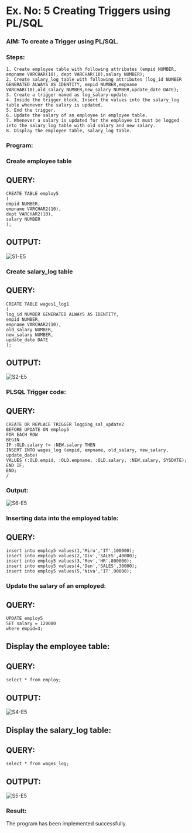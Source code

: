 # Ex. No: 5 Creating Triggers using PL/SQL

### AIM: To create a Trigger using PL/SQL.

### Steps:
```
1. Create employee table with following attributes (empid NUMBER, empname VARCHAR(10), dept VARCHAR(10),salary NUMBER);
2. Create salary_log table with following attributes (log_id NUMBER GENERATED ALWAYS AS IDENTITY, empid NUMBER,empname VARCHAR(10),old_salary NUMBER,new_salary NUMBER,update_date DATE);
3. Create a trigger named as log_salary-update.
4. Inside the trigger block, Insert the values into the salary_log table whenever the salary is updated.
5. End the trigger.
6. Update the salary of an employee in employee table.
7. Whenever a salary is updated for the employee it must be logged into the salary_log table with old salary and new salary.
8. Display the employee table, salary_log table.
```
### Program:
### Create employee table
## QUERY:
```
CREATE TABLE employ5
(
empid NUMBER,
empname VARCHAR2(10),
dept VARCHAR2(10),
salary NUMBER
);
```
## OUTPUT:

![S1-E5](https://github.com/MIRUDHULA-DHANARAJ/Ex-No-5-Creating-Triggers-using-PL-SQL/assets/94828147/0cd725de-2a02-4724-b4b1-0fc21820d3d1)

### Create salary_log table
## QUERY:
```
CREATE TABLE wages1_log1
(
log_id NUMBER GENERATED ALWAYS AS IDENTITY,
empid NUMBER,
empname VARCHAR2(10),
old_salary NUMBER,
new_salary NUMBER,
update_date DATE
);
```
## OUTPUT:

![S2-E5](https://github.com/MIRUDHULA-DHANARAJ/Ex-No-5-Creating-Triggers-using-PL-SQL/assets/94828147/c74502c1-063a-4171-b286-9edd7df2dd25)

### PLSQL Trigger code:
## QUERY:
```
CREATE OR REPLACE TRIGGER logging_sal_update2
BEFORE UPDATE ON employ5
FOR EACH ROW
BEGIN
IF :OLD.salary != :NEW.salary THEN
INSERT INTO wages_log (empid, empname, old_salary, new_salary, update_date)
VALUES (:OLD.empid, :OLD.empname, :OLD.salary, :NEW.salary, SYSDATE);
END IF;
END;
/
```
### Output:

![S6-E5](https://github.com/MIRUDHULA-DHANARAJ/Ex-No-5-Creating-Triggers-using-PL-SQL/assets/94828147/20502605-5297-437c-bf88-df56831d4298)

### Inserting data into the employed table:
## QUERY:
```
insert into employ5 values(1,'Miru','IT',100000);
insert into employ5 values(2,'Div','SALES',40000);
insert into employ5 values(3,'Rev','HR',800000);
insert into employ5 values(4,'Den','SALES',30000);
insert into employ5 values(5,'Niva','IT',90000);
```

### Update the salary of an employed:
## QUERY:
```
UPDATE employ5
SET salary = 120000
where empid=3;
```

## Display the employee table:
## QUERY:
```
select * from employ;
```
## OUTPUT:

![S4-E5](https://github.com/MIRUDHULA-DHANARAJ/Ex-No-5-Creating-Triggers-using-PL-SQL/assets/94828147/71806e95-5586-4a4c-8b24-78fdaf35743e)

## Display the salary_log table:
## QUERY:
```
select * from wages_log;
```

## OUTPUT:

![S5-E5](https://github.com/MIRUDHULA-DHANARAJ/Ex-No-5-Creating-Triggers-using-PL-SQL/assets/94828147/496f50c8-b434-4f5e-9b7b-ecc4d6913009)

### Result:
The program has been implemented successfully.
